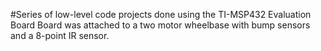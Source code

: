 #Series of low-level code projects done using the TI-MSP432 Evaluation Board
Board was attached to a two motor wheelbase with bump sensors and a 8-point IR sensor.
